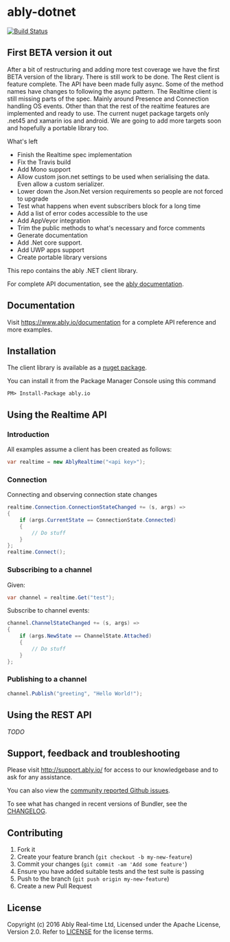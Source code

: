 # ably-dotnet

[![Build Status](https://travis-ci.org/ably/ably-dotnet.svg?branch=v0.8)](https://travis-ci.org/ably/ably-dotnet)

## First BETA version it out

After a bit of restructuring and adding more test coverage we have the first BETA version of the library. There is still
work to be done. The Rest client is feature complete. The API have been made fully async. Some of the method names have changes to following the async pattern. 
The Realtime client is still missing parts of the spec. Mainly around Presence and Connection handling OS events. Other than that the rest of the realtime features are implemented and ready to use. 
The current nuget package targets only .net45 and xamarin ios and android. We are going to add more targets soon and hopefully a portable library too.

What's left

* Finish the Realtime spec implementation
* Fix the Travis build
* Add Mono support
* Allow custom json.net settings to be used when serialising the data. Even allow a custom serializer.
* Lower down the Json.Net version requirements so people are not forced to upgrade
* Test what happens when event subscribers block for a long time
* Add a list of error codes accessible to the use
* Add AppVeyor integration
* Trim the public methods to what's necessary and force comments
* Generate documentation
* Add .Net core support. 
* Add UWP apps support
* Create portable library versions

This repo contains the ably .NET client library.

For complete API documentation, see the [ably documentation](https://ably.io/documentation).

## Documentation

Visit https://www.ably.io/documentation for a complete API reference and more examples.

## Installation

The client library is available as a [nuget package](https://www.nuget.org/packages/ably.io/).

You can install it from the Package Manager Console using this command
```
PM> Install-Package ably.io
```

## Using the Realtime API
### Introduction

All examples assume a client has been created as follows:

```csharp
var realtime = new AblyRealtime("<api key>");
```

### Connection

Connecting and observing connection state changes

```csharp
realtime.Connection.ConnectionStateChanged += (s, args) =>
{
    if (args.CurrentState == ConnectionState.Connected)
    {
        // Do stuff
    }
};
realtime.Connect();
```

### Subscribing to a channel

Given:

```csharp
var channel = realtime.Get("test");
```

Subscribe to channel events:

```csharp
channel.ChannelStateChanged += (s, args) =>
{
    if (args.NewState == ChannelState.Attached)
    {
        // Do stuff
    }
};
```

### Publishing to a channel

```csharp
channel.Publish("greeting", "Hello World!");
```

## Using the REST API

*TODO*

## Support, feedback and troubleshooting

Please visit http://support.ably.io/ for access to our knowledgebase and to ask for any assistance.

You can also view the [community reported Github issues](https://github.com/ably/ably-dotnet/issues).

To see what has changed in recent versions of Bundler, see the [CHANGELOG](CHANGELOG.md).

## Contributing

1. Fork it
2. Create your feature branch (`git checkout -b my-new-feature`)
3. Commit your changes (`git commit -am 'Add some feature'`)
4. Ensure you have added suitable tests and the test suite is passing
4. Push to the branch (`git push origin my-new-feature`)
5. Create a new Pull Request

## License

Copyright (c) 2016 Ably Real-time Ltd, Licensed under the Apache License, Version 2.0.  Refer to [LICENSE](LICENSE) for the license terms.

